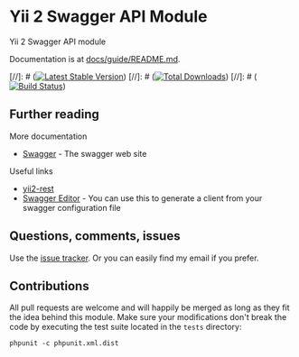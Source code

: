 Yii 2 Swagger API Module
========================

Yii 2 Swagger API module

Documentation is at [docs/guide/README.md](docs/guide/README.md).

[//]: # ([![Latest Stable Version](https://poser.pugx.org/machour/yii2-swagger-api/v/stable.png)](https://packagist.org/packages/machour/yii2-swagger-api))
[//]: # ([![Total Downloads](https://poser.pugx.org/machour/yii2-swagger-api/downloads.png)](https://packagist.org/packages/machour/yii2-swagger-api))
[//]: # ([![Build Status](https://travis-ci.org/machour/yii2-swagger-api.svg?branch=master)](https://travis-ci.org/machour/yii2-swagger-ui))

## Further reading

More documentation

- [Swagger](http://swagger.io/) - The swagger web site

Useful links

- [yii2-rest](http://www.yiiframework.com/doc-2.0/guide-rest-quick-start.html)
- [Swagger Editor](http://editor.swagger.io/) - You can use this to generate a client from your swagger configuration file

## Questions, comments, issues

Use the [issue tracker](machour/yii2-swagger-api/issues). Or you can easily find my email if you prefer.

## Contributions

All pull requests are welcome and will happily be merged as long as they fit the idea behind this module.
Make sure your modifications don't break the code by executing the test suite located in the `tests` directory:

```
phpunit -c phpunit.xml.dist
```